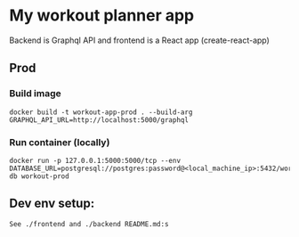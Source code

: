 # My workout planner app

Backend is Graphql API and frontend is a React app (create-react-app)

## Prod

### Build image

```
docker build -t workout-app-prod . --build-arg GRAPHQL_API_URL=http://localhost:5000/graphql
```

### Run container (locally)

```
docker run -p 127.0.0.1:5000:5000/tcp --env DATABASE_URL=postgresql://postgres:password@<local_machine_ip>:5432/workout-db workout-prod 
```

## Dev env setup:

``` 
See ./frontend and ./backend README.md:s
```
